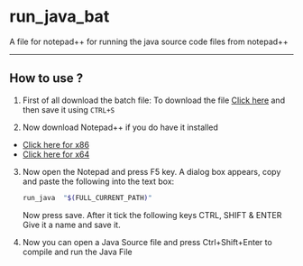 # run_java_bat
A file for notepad++ for running the java source code files from notepad++

---

## How to use ?

1. First of all download the batch file:
    To download the file [Click here](https://raw.githubusercontent.com/sharadcodes/run_java_bat/master/run_java.bat) and then save it using `CTRL+S`

2. Now download Notepad++ if you do have it installed 
  * [Click here for x86](https://notepad-plus-plus.org/repository/7.x/7.7/npp.7.7.Installer.exe)
  * [Click here for x64](https://notepad-plus-plus.org/repository/7.x/7.7/npp.7.7.Installer.x64.exe)

3. Now open the Notepad and press F5 key. A dialog box appears, copy and paste the following into the text box:
    ```bash
    run_java  "$(FULL_CURRENT_PATH)"
    ```
    Now press save.
    After it tick the following keys CTRL, SHIFT & ENTER 
    Give it a name and save it.

4. Now you can open a Java Source file and press Ctrl+Shift+Enter to compile and run the Java File
